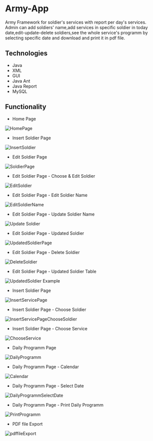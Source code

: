# Army-App
Army Framework for soldier's services with report per day's services. Admin can add soldiers' name,add services in specific soldier in today date,edit-update-delete soldiers,see the whole service's programm by selecting specific date and download and print it in pdf file.

## Technologies 

* Java
* XML
* GUI
* Java Ant
* Java Report
* MySQL


## Functionality

* Home Page

![HomePage](https://user-images.githubusercontent.com/105977792/169653777-62ae6906-59d4-4112-a179-cce786253246.jpg)

* Insert Soldier Page

![InsertSoldier](https://user-images.githubusercontent.com/105977792/169653784-3cad13f0-ffae-41a0-925b-c6d6bd284f8f.jpg)

* Edit Soldier Page

![SoldierPage](https://user-images.githubusercontent.com/105977792/169653790-34ca7446-26cd-431e-ae88-28a93b63e5e3.jpg)

* Edit Soldier Page - Choose & Edit Soldier

![EditSoldier](https://user-images.githubusercontent.com/105977792/169653774-f8e49f67-d011-4d9a-8141-852a2efdd8e5.jpg)

* Edit Soldier Page - Edit Soldier Name

![EditSoldierName](https://user-images.githubusercontent.com/105977792/169653775-a5cfd81b-91e9-4d76-9819-88511fd3c8a4.jpg)

* Edit Soldier Page - Update Soldier Name

![Update Soldier](https://user-images.githubusercontent.com/105977792/169654215-3b4ff41b-da6e-4a3d-ab9c-a58db35e0dec.jpg)

* Edit Soldier Page - Updated Soldier 

![UpdatedSoldierPage](https://user-images.githubusercontent.com/105977792/169654366-fc027920-91a3-4f67-9806-d4337cd97da4.jpg)

* Edit Soldier Page - Delete Soldier 

![DeleteSoldier](https://user-images.githubusercontent.com/105977792/169653773-a7e00824-3b36-473a-a001-cd977ff3fd6d.jpg)

* Edit Soldier Page - Updated Soldier Table

![UpdatedSoldier Example](https://user-images.githubusercontent.com/105977792/169654501-af5baeca-de5e-4b17-add3-9310eac93c23.jpg)

* Insert Soldier Page

![InsertServicePage](https://user-images.githubusercontent.com/105977792/169653779-397f44ea-0c93-41a1-9146-b57cc3a08f50.jpg)

* Insert Soldier Page - Choose Soldier

![InsertServicePageChooseSoldier](https://user-images.githubusercontent.com/105977792/169653782-bc36ea52-96d9-433f-a4c8-07d286159364.jpg)

* Insert Soldier Page - Choose Service

![ChooseService](https://user-images.githubusercontent.com/105977792/169653767-ec371f2e-b239-451a-a476-124f34a9a7cc.png)

* Daily Programm Page

![DailyProgramm](https://user-images.githubusercontent.com/105977792/169653769-5983d679-016f-4612-8613-144db36124a0.jpg)

* Daily Programm Page - Calendar

![Calendar](https://user-images.githubusercontent.com/105977792/169653763-c22ac733-dbb6-46c8-a77e-6297b448f2ef.png)

* Daily Programm Page - Select Date

![DailyProgrammSelectDate](https://user-images.githubusercontent.com/105977792/169653771-5c593d45-81d8-4399-bfb0-6e11d09a4602.jpg)

* Daily Programm Page - Print Daily Programm

![PrintProgramm](https://user-images.githubusercontent.com/105977792/169653789-dded9ebd-6b91-4d43-9306-7d11211db667.jpg)

* PDF file Export

![pdffileExport](https://user-images.githubusercontent.com/105977792/169653787-ecd60827-cbd9-44f3-94ac-dd543f06aa2a.jpg)





